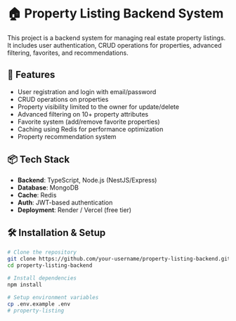 # 🏠 Property Listing Backend System

This project is a backend system for managing real estate property listings. It includes user authentication, CRUD operations for properties, advanced filtering, favorites, and recommendations.

## 📌 Features

- User registration and login with email/password
- CRUD operations on properties
- Property visibility limited to the owner for update/delete
- Advanced filtering on 10+ property attributes
- Favorite system (add/remove favorite properties)
- Caching using Redis for performance optimization
-  Property recommendation system

## 📦 Tech Stack

- **Backend**: TypeScript, Node.js (NestJS/Express)
- **Database**: MongoDB
- **Cache**: Redis
- **Auth**: JWT-based authentication
- **Deployment**: Render / Vercel (free tier)



## 🛠 Installation & Setup

```bash
# Clone the repository
git clone https://github.com/your-username/property-listing-backend.git
cd property-listing-backend

# Install dependencies
npm install

# Setup environment variables
cp .env.example .env
# property-listing
